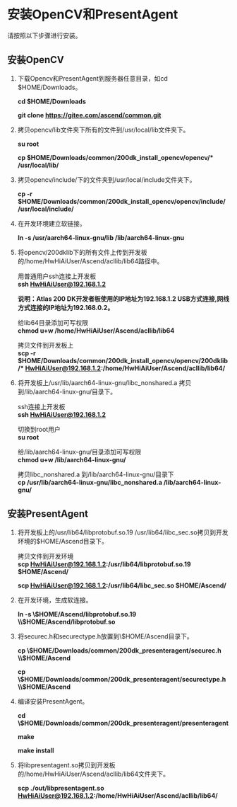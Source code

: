 # 安装OpenCV和PresentAgent<a name="ZH-CN_TOPIC_0228768065"></a>

请按照以下步骤进行安装。

## 安装OpenCV

1.  下载Opencv和PresentAgent到服务器任意目录，如cd $HOME/Downloads。  

    **cd $HOME/Downloads**  

    **git clone https://gitee.com/ascend/common.git**  

2.  拷贝opencv/lib文件夹下所有的文件到/usr/local/lib文件夹下。  

    **su root**

    **cp $HOME/Downloads/common/200dk_install_opencv/opencv/\* /usr/local/lib/**

3.  拷贝opencv/include/下的文件夹到/usr/local/include文件夹下。  

    **cp -r $HOME/Downloads/common/200dk_install_opencv/opencv/include/ /usr/local/include/**    

4.  在开发环境建立软链接。  

    **ln -s /usr/aarch64-linux-gnu/lib /lib/aarch64-linux-gnu**
  
5.  将opencv/200dklib下的所有文件上传到开发板的/home/HwHiAiUser/Ascend/acllib/lib64路径中。  

    用普通用户ssh连接上开发板  
    **ssh HwHiAiUser@192.168.1.2**  

    **说明：Atlas 200 DK开发者板使用的IP地址为192.168.1.2 USB方式连接,网线方式连接的IP地址为192.168.0.2。**

    给lib64目录添加可写权限  
    **chmod u+w /home/HwHiAiUser/Ascend/acllib/lib64** 
 
    拷贝文件到开发板上  
    **scp -r $HOME/Downloads/common/200dk_install_opencv/opencv/200dklib/\* HwHiAiUser@192.168.1.2:/home/HwHiAiUser/Ascend/acllib/lib64/**  

6.  将开发板上/usr/lib/aarch64-linux-gnu/libc_nonshared.a 拷贝到/lib/aarch64-linux-gnu/目录下。  
    
    ssh连接上开发板  
    **ssh HwHiAiUser@192.168.1.2**

    切换到root用户  
    **su root**  

    给/lib/aarch64-linux-gnu/目录添加可写权限  
    **chmod u+w /lib/aarch64-linux-gnu/**  

    拷贝libc_nonshared.a 到/lib/aarch64-linux-gnu/目录下   
    **cp /usr/lib/aarch64-linux-gnu/libc_nonshared.a /lib/aarch64-linux-gnu/**
    
## 安装PresentAgent  

1.  将开发板上的/usr/lib64/libprotobuf.so.19 /usr/lib64/libc_sec.so拷贝到开发环境的$HOME/Ascend目录下。  
  
    拷贝文件到开发环境  
    **scp HwHiAiUser@192.168.1.2:/usr/lib64/libprotobuf.so.19 $HOME/Ascend/** 
  
    **scp HwHiAiUser@192.168.1.2:/usr/lib64/libc_sec.so $HOME/Ascend/**  


2.  在开发环境，生成软连接。   

    **ln -s \\$HOME/Ascend/libprotobuf.so.19 \\$HOME/Ascend/libprotobuf.so**   

3.  将securec.h和securectype.h放置到\\$HOME/Ascend目录下。
  
    **cp \\$HOME/Downloads/common/200dk_presenteragent/securec.h \\$HOME/Ascend** 
 
    **cp \\$HOME/Downloads/common/200dk_presenteragent/securectype.h \\$HOME/Ascend**

4.  编译安装PresentAgent。  

    **cd \\$HOME/Downloads/common/200dk_presenteragent/presenteragent**  

    **make**  

    **make install**

5.  将libpresentagent.so拷贝到开发板的/home/HwHiAiUser/Ascend/acllib/lib64文件夹下。  
    
    **scp ./out/libpresentagent.so HwHiAiUser@192.168.1.2:/home/HwHiAiUser/Ascend/acllib/lib64/**
   